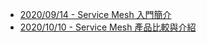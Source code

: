
- [2020/09/14 - Service Mesh 入門簡介](https://www.facebook.com/technologynoteniu/posts/120528776447930)
- [2020/10/10 - Service Mesh 產品比較與介紹](https://www.facebook.com/technologynoteniu/posts/141526277681513)
